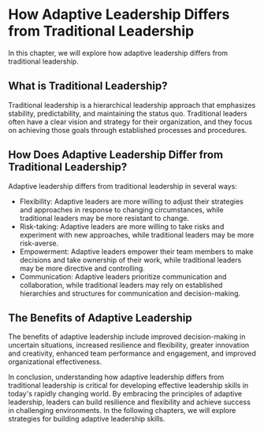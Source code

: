 # How Adaptive Leadership Differs from Traditional Leadership

In this chapter, we will explore how adaptive leadership differs from traditional leadership.

What is Traditional Leadership?
-------------------------------

Traditional leadership is a hierarchical leadership approach that emphasizes stability, predictability, and maintaining the status quo. Traditional leaders often have a clear vision and strategy for their organization, and they focus on achieving those goals through established processes and procedures.

How Does Adaptive Leadership Differ from Traditional Leadership?
----------------------------------------------------------------

Adaptive leadership differs from traditional leadership in several ways:

* Flexibility: Adaptive leaders are more willing to adjust their strategies and approaches in response to changing circumstances, while traditional leaders may be more resistant to change.
* Risk-taking: Adaptive leaders are more willing to take risks and experiment with new approaches, while traditional leaders may be more risk-averse.
* Empowerment: Adaptive leaders empower their team members to make decisions and take ownership of their work, while traditional leaders may be more directive and controlling.
* Communication: Adaptive leaders prioritize communication and collaboration, while traditional leaders may rely on established hierarchies and structures for communication and decision-making.

The Benefits of Adaptive Leadership
-----------------------------------

The benefits of adaptive leadership include improved decision-making in uncertain situations, increased resilience and flexibility, greater innovation and creativity, enhanced team performance and engagement, and improved organizational effectiveness.

In conclusion, understanding how adaptive leadership differs from traditional leadership is critical for developing effective leadership skills in today's rapidly changing world. By embracing the principles of adaptive leadership, leaders can build resilience and flexibility and achieve success in challenging environments. In the following chapters, we will explore strategies for building adaptive leadership skills.
